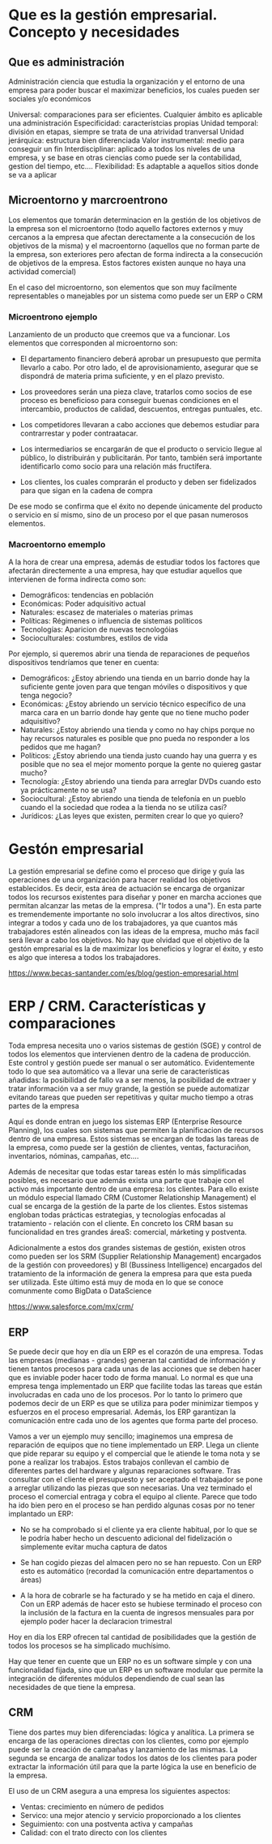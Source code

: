 # Que es la gestión empresarial. Concepto y necesidades

## Que es administración

Administración ciencia que estudia la organización y el entorno de una empresa para poder buscar el maximizar beneficios, los cuales pueden ser sociales y/o económicos

Universal: comparaciones para ser eficientes. Cualquier ámbito es aplicable una administración
Especificidad: característcias propias
Unidad temporal: división en etapas, siempre se trata de una atrividad tranversal
Unidad jerárquica: estructura bien diferenciada
Valor instrumental: medio para conseguir un fin
Interdisciplinar: aplicado a todos los niveles de una empresa, y se base en otras ciencias como puede ser la contabilidad, gestion del tiempo, etc....
Flexibilidad: Es adaptable a aquellos sitios donde se va a aplicar


## Microentorno y marcroentrono

Los elementos que tomarán determinacion en la gestión de los objetivos de la empresa son el microentorno (todo aquello factores externos y muy cercanos a la empresa que afectan derectamente a la consecución de los objetivos de la misma) y el macroentorno (aquellos que no forman parte de la empresa, son exteriores pero afectan de forma indirecta a la consecución de objetivos de la empresa. Estos factores existen aunque no haya una actividad comercial)

En el caso del microentorno, son elementos que son muy facilmente representables o manejables por un sistema como puede ser un ERP o CRM

### Microentrono ejemplo

Lanzamiento de un producto que creemos que va a funcionar. Los elementos que corresponden al microentorno son:

- El departamento financiero deberá aprobar un presupuesto que permita llevarlo a cabo. Por otro lado, el de aprovisionamiento, asegurar que se dispondrá de materia prima suficiente, y en el plazo previsto.

- Los proveedores serán una pieza clave, tratarlos como socios de ese proceso es beneficioso para conseguir buenas condiciones en el intercambio, productos de calidad, descuentos, entregas puntuales, etc.

- Los competidores llevaran a cabo acciones que debemos estudiar para contrarrestar y poder contraatacar.

- Los intermediarios se encargarán de que el producto o servicio llegue al público, lo distribuirán y publicitarán. Por tanto, también será importante identificarlo como socio para una relación más fructífera.

- Los clientes, los cuales comprarán el producto y deben ser fidelizados para que sigan en la cadena de compra

De ese modo se confirma que el éxito no depende únicamente del producto o servicio en sí mismo, sino de un proceso por el que pasan numerosos elementos.


### Macroentorno ememplo

A la hora de crear una empresa, además de estudiar todos los factores que afectarán directemente a una empresa, hay que estudiar aquellos que intervienen de forma indirecta como son:

- Demográficos: tendencias en población
- Económicas: Poder adquisitivo actual
- Naturales: escasez de materiales o materias primas
- Políticas: Régimenes o influencia de sistemas políticos
- Tecnologías: Aparicion de nuevas tecnologóias
- Socioculturales: costumbres, estilos de vida

Por ejemplo, si queremos abrir una tienda de reparaciones de pequeños dispositivos tendríamos que tener en cuenta: 

- Demográficos: ¿Estoy abriendo una tienda en un barrio donde hay la suficiente gente joven para que tengan móviles o dispositivos y que tenga negocio?
- Económicas: ¿Estoy abriendo un servicio técnico específico de una marca cara en un barrio donde hay gente que no tiene mucho poder adquisitivo?
- Naturales: ¿Estoy abriendo una tienda y como no hay chips porque no hay recursos naturales es posible que pno pueda no responder a los pedidos que me hagan?
- Políticos: ¿Estoy abriendo una tienda justo cuando hay una guerra y es posible que no sea el mejor momento porque la gente no quiereg gastar mucho?
- Tecnología: ¿Estoy abriendo una tienda para arreglar DVDs cuando esto ya prácticamente no se usa?
- Sociocultural: ¿Estoy abriendo una tienda de telefonía en un pueblo cuando el la sociedad que rodea a la tienda no se utiliza casi?
- Jurídicos: ¿Las leyes que existen, permiten crear lo que yo quiero?

# Gestón empresarial

La gestión empresarial se define como el proceso que dirige y guía las operaciones de una organización para hacer realidad los objetivos establecidos. Es decir, esta área de actuación se encarga de organizar todos los recursos existentes para diseñar y poner en marcha acciones que permitan alcanzar las metas de la empresa. ("Ir todos a una"). En esta parte es tremendemente importante no solo involucrar a los altos directivos, sino integrar a todos y cada uno de los trabajadores, ya que cuantos más trabajadores estén alineados con las ideas de la empresa, mucho más facil será llevar a cabo los objetivos. No hay que olvidad que el objetivo de la gestón empresarial es la de maximizar los beneficios y lograr el éxito, y esto es algo que interesa a todos los trabajadores. 

https://www.becas-santander.com/es/blog/gestion-empresarial.html


# ERP / CRM. Características y comparaciones

Toda empresa necesita uno o varios sistemas de gestión (SGE) y control de todos los elementos que intervienen dentro de la cadena de producción. Este control y gestión puede ser manual o ser automático. Evidentemente todo lo que sea automático va a llevar una serie de características añadidas: la posibilidad de fallo va a ser menos, la posibilidad de extraer y tratar información va a ser muy grande, la gestión se puede automatizar evitando tareas que pueden ser repetitivas y quitar mucho tiempo a otras partes de la empresa

Aquí es donde entran en juego los sistemas ERP (Enterprise Resource Planning), los cuales son sistemas que permiten la planificacion de recursos dentro de una empresa. Estos sistemas se encargan de todas las tareas de la empresa, como puede ser la gestión de clientes, ventas, facturaciñon, inventarios, nóminas, campañas, etc....

Además de necesitar que todas estar tareas estén lo más simplificadas posibles, es necesario que además exista una parte que trabaje con el activo más importante dentro de una empresa: los clientes. Para ello existe un módulo especial llamado CRM (Customer Relationship Management) el cual se encarga de la gestión de la parte de los clientes. Estos sistemas engloban todas prácticas estrategias, y tecnologías enfocadas al tratamiento - relación con el cliente. En concreto los CRM basan su funcionalidad en tres grandes áreaS: comercial, márketing y postventa.

Adicionalmente a estos dos grandes sistemas de gestión, existen otros como pueden ser los SRM (Supplier Relationship Management) encargados de la gestión con proveedores) y BI (Bussiness Intelligence) encargados del tratamiento de la información de genera la empresa para que esta pueda ser utilizada. Este último está muy de moda en lo que se conoce comunmente como BigData o DataScience

https://www.salesforce.com/mx/crm/


## ERP

Se puede decir que hoy en día un ERP es el corazón de una empresa. Todas las empresas (medianas - grandes) generan tal cantidad de información y tienen tantos procesos para cada unas de las acciones que se deben hacer que es inviable poder hacer todo de forma manual. Lo normal es que una empresa tenga implementado un ERP que facilite todas las tareas que están involucradas en cada uno de los procesos. Por lo tanto lo primero que podemos decir de un ERP es que se utiliza para poder minimizar tiempos y esfuerzos en el proceso empresarial. Además, los ERP garantizan la comunicación entre cada uno de los agentes que forma parte del proceso. 

Vamos a ver un ejemplo muy sencillo; imaginemos una empresa de reparación de equipos que no tiene implementado un ERP. Llega un cliente que pide reparar su equipo y el compercial que le atiende le toma nota y se pone a realizar los trabajos. Estos trabajos conllevan el cambio de diferentes partes del hardware y algunas reparaciones software. Tras consultar con el cliente el presupuesto y ser aceptado el trabajador se pone a arreglar utilizando las piezas que son necesarias. Una vez terminado el proceso el comercial entraga y cobra el equipo al cliente. Parece que todo ha ido bien pero en el proceso se han perdido algunas cosas por no tener implantado un ERP:

- No se ha comprobado si el cliente ya era cliente habitual, por lo que se le podría haber hecho un descuento adicional del fidelización o simplemente evitar mucha captura de datos

- Se han cogido piezas del almacen pero no se han repuesto. Con un ERP esto es automático (recordad la comunicación entre departamentos o áreas)

- A la hora de cobrarle se ha facturado y se ha metido en caja el dinero. Con un ERP además de hacer esto se hubiese terminado el proceso con la inclusión de la factura en la cuenta de ingresos mensuales para por ejemplo poder hacer la declaracion trimestral 

Hoy en día los ERP ofrecen tal cantidad de posibilidades que la gestión de todos los procesos se ha simplicado muchísimo.

Hay que tener en cuente que un ERP no es un software simple y con una funcionalidad fijada, sino que un ERP es un software modular que permite la integración de diferentes módulos dependiendo de cual sean las necesidades de que tiene la empresa. 

## CRM

Tiene dos partes muy bien diferenciadas: lógica y analítica. La primera se encarga de las operaciones directas con los clientes, como por ejemplo puede ser la creación de campañas y lanzamiento de las mismas. La segunda se encarga de analizar todos los datos de los clientes para poder extractar la información útil para que la parte lógica la use en beneficio de la empresa. 

El uso de un CRM asegura a una empresa los siguientes aspectos:

- Ventas: crecimiento en número de pedidos
- Servico: una mejor atencio y servicio proporcionado a los clientes
- Seguimiento: con una postventa activa y campañas
- Calidad: con el trato directo con los clientes 




